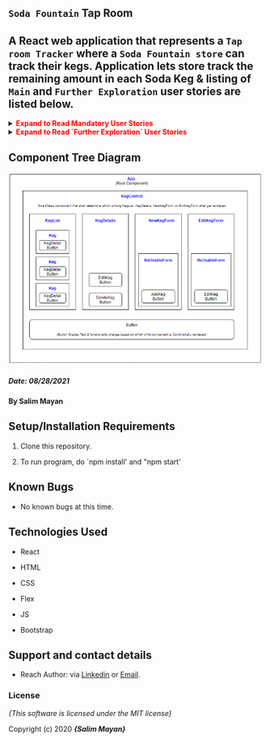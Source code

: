 
## `Soda Fountain` Tap Room

## A React web application that represents a `Tap room Tracker` where a `Soda Fountain store` can track their kegs. Application lets store track the remaining amount in each Soda Keg & listing of `Main` and `Further Exploration` user stories are listed below.

<details>
    <summary><span style="color:red"><strong>Expand to Read Mandatory User Stories</strong></summary>

1. Render list/menu of all available kegs. For each keg, `Name`,  `Brand`,  `Price`  and  `Flavor`  are displayed.
2. User can populate and submit a form to add a `New` keg to list.
3. User can click on a button on any keg to see its `Details` page.
4. User can see how many pints are left in a keg. **PS:**  A keg is hardcoded to 24 pints for ease of use (so that one can demonstrate emptying of keg).
5. User can click a button next to a keg whenever a pint is sold. Each click will decrease the number of pints left by 1. Once pint hits 0, further reduction is prevented by disabling the button.
6. `Progress Bar` that gives an indication of Quantity of beverage in a keg.
</details>

<details>
    <summary><span style="color:red"><strong>Expand to Read `Further Exploration` User Stories</strong></summary>

1. Option to `Edit` a keg's properties after entering them (to correct mistaken entry).
2. Option to `Delete` a keg.
3. Keg gets updated with a message `"Out of Stock"` once it's empty.
4. When pints left in a keg is under 10, keg gets updated with a message `"Almost Empty"`. Also color of `Qty` will change from `blue` to `red`
</details>

## Component Tree Diagram

![Component Tree Diagram](https://github.com/salimmayan/tap-room/blob/main/src/img/ComponentDiagram.png)

##### Date: **08/28/2021**

#### By **Salim Mayan**

## Setup/Installation Requirements

1. Clone this repository.

2. To run program, do `npm install' and "npm start'

## Known Bugs

* No known bugs at this time.

## Technologies Used

* React

* HTML

* CSS

* Flex

* JS

* Bootstrap

## Support and contact details

* Reach Author: via <a href="https://www.linkedin.com/in/salim-mayan/" target="_blank">Linkedin</a> or <a href="mailto:mailsalim@gmail.com" target="_blank">Email</a>.

### License

*{This software is licensed under the MIT license}*

Copyright (c) 2020 **_{Salim Mayan}_**
